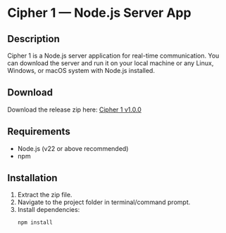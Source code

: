 # Cipher 1 — Node.js Server App

## Description
Cipher 1 is a Node.js server application for real-time communication. You can download the server and run it on your local machine or any Linux, Windows, or macOS system with Node.js installed.

## Download
Download the release zip here: [Cipher 1 v1.0.0](https://github.com/Skanda498/Cipher-1/releases/download/v1.0.0/cipher-1-v1.0.0.zip)

## Requirements
- Node.js (v22 or above recommended)
- npm

## Installation
1. Extract the zip file.
2. Navigate to the project folder in terminal/command prompt.
3. Install dependencies:
   ```bash
   npm install
